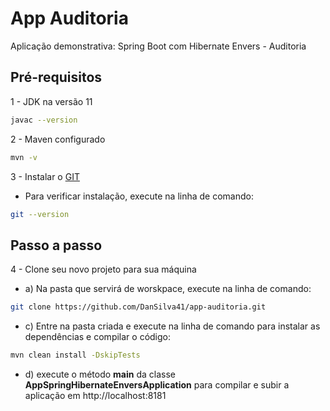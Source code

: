 # App Auditoria

Aplicação demonstrativa: Spring Boot com Hibernate Envers - Auditoria

## Pré-requisitos

1 - JDK na versão 11 
```bash
javac --version
```

2 - Maven configurado 
```bash
mvn -v
```

3 - Instalar o [GIT](https://git-scm.com/downloads)
- Para verificar instalação, execute na linha de comando:
```bash
git --version
```

## Passo a passo

4 - Clone seu novo projeto para sua máquina
* a) Na pasta que servirá de worskpace, execute na linha de comando:
```bash
git clone https://github.com/DanSilva41/app-auditoria.git 
```
* c) Entre na pasta criada e execute na linha de comando para instalar as dependências e compilar o código:
```bash
mvn clean install -DskipTests
```

* d) execute o método **main** da classe **AppSpringHibernateEnversApplication** para compilar e subir a aplicação em http://localhost:8181
